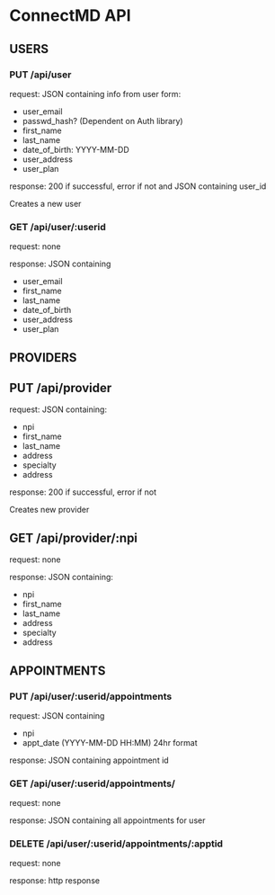 # ConnectMD API

## USERS

### PUT /api/user

request: JSON containing info from user form:
* user_email
* passwd_hash? (Dependent on Auth library)
* first_name
* last_name
* date_of_birth: YYYY-MM-DD
* user_address
* user_plan

response: 200 if successful, error if not and JSON containing user_id

Creates a new user

### GET /api/user/:userid

request: none

response: JSON containing
* user_email
* first_name
* last_name
* date_of_birth
* user_address
* user_plan

## PROVIDERS

## PUT /api/provider

request: JSON containing:
* npi
* first_name
* last_name
* address
* specialty
* address

response: 200 if successful, error if not

Creates new provider

## GET /api/provider/:npi

request: none

response: JSON containing:
* npi
* first_name
* last_name
* address
* specialty
* address

## APPOINTMENTS

### PUT /api/user/:userid/appointments

request: JSON containing
* npi
* appt_date (YYYY-MM-DD HH:MM) 24hr format

response: JSON containing appointment id

### GET /api/user/:userid/appointments/

request: none

response: JSON containing all appointments for user

### DELETE /api/user/:userid/appointments/:apptid

request: none

response: http response
